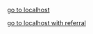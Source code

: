 [go to localhost](http:localhost:3000)

<a href="http://localhost:3000" rel="unsafe-url">go to localhost with referral</a>
